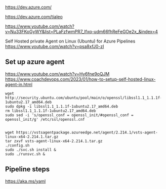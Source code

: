 https://dev.azure.com/

https://dev.azure.com/tialeo

https://www.youtube.com/watch?v=Nu33FKoGyWY&list=PLaFzfwmPR7_Ifxq-udm66fhReFeGOe2x_&index=4


Self Hosted private Agent on Linux (Ubuntu) for Azure Pipelines
https://www.youtube.com/watch?v=psa8xfJ0-zI


## Set up azure agent
https://www.youtube.com/watch?v=Hy6fne9oQJM
https://www.coachdevops.com/2023/01/how-to-setup-self-hosted-linux-agent-in.html
```
wget http://security.ubuntu.com/ubuntu/pool/main/o/openssl/libssl1.1_1.1.1f-1ubuntu2.17_amd64.deb
sudo dpkg -i libssl1.1_1.1.1f-1ubuntu2.17_amd64.deb
rm libssl1.1_1.1.1f-1ubuntu2.17_amd64.deb
sudo sed -i 's/openssl_conf = openssl_init/#openssl_conf = openssl_init/g' /etc/ssl/openssl.cnf


wget https://vstsagentpackage.azureedge.net/agent/2.214.1/vsts-agent-linux-x64-2.214.1.tar.gz
tar zxvf vsts-agent-linux-x64-2.214.1.tar.gz
./config.sh
sudo ./svc.sh install &
sudo ./runsvc.sh &
```

## Pipeline steps
https://aka.ms/yaml